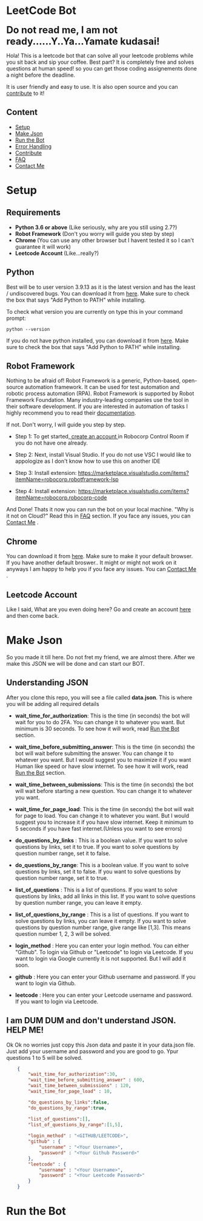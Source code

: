 # LeetCode Bot

<strong style="font-size:25px;">Do not read me, I am not ready......Y..Ya...Yamate kudasai!</strong>

Hola! This is a leetcode bot that can solve all your leetcode problems while you sit back and sip your coffee. Best part? It is completely free and solves questions at human speed! so you can get those coding assignements done a night before the deadline.

It is user friendly and easy to use. It is also open source and you can <a href = "#contribute">contribute</a> to it! 

## Content
 - <a href = "#setup">Setup</a>
 - <a href = "#json">Make Json</a>
 - <a href = "#run">Run the Bot</a>
 - <a href = "#error">Error Handling</a>
 - <a href = "#contribute">Contribute</a>
 - <a href = "#faq">FAQ</a>
 - <a href = "#contact">Contact Me</a>

# <a id="setup"></a>Setup

## Requirements
 - <strong>Python 3.6 or above</strong> (Like seriously, why are you still using 2.7?)
 - <strong>Robot Framework </strong>(Don't you worry will guide you step by step)
 - <strong>Chrome </strong>(You can use any other browser but I havent tested it so I can't guarantee it will work)
 - <strong>Leetcode Account </strong>(Like...really?)


## Python

Best will be to user version 3.9.13 as it is the latest version and has the least / undiscovered bugs. You can download it from <a href = "https://www.python.org/downloads/">here</a>. Make sure to check the box that says "Add Python to PATH" while installing.

To check what version you are currently on type this in your command prompt:

```
python --version
```

If you do not have python installed, you can download it from <a href = "https://www.python.org/downloads/">here</a>. Make sure to check the box that says "Add Python to PATH" while installing.

## Robot Framework

Nothing to be afraid of! Robot Framework is a generic, Python-based, open-source automation framework. It can be used for test automation and robotic process automation (RPA). Robot Framework is supported by Robot Framework Foundation. Many industry-leading companies use the tool in their software development. If you are interested in automation of tasks I highly recommend you to read their <a href = "https://robocorp.com/docs/quickstart-guide">documentation</a>.

If not. Don't worry, I will guide you step by step.

- Step 1: To get started,<a href = "https://id.robocorp.com/signup"> create an account </a> in Robocorp Control Room if you do not have one already. 

- Step 2: Next, install Visual Studio. If you do not use VSC I would like to appologize as I don't know how to use this on another IDE

- Step 3: Install extension: https://marketplace.visualstudio.com/items?itemName=robocorp.robotframework-lsp

- Step 4: Install extension: https://marketplace.visualstudio.com/items?itemName=robocorp.robocorp-code

And Done! Thats it now you can run the bot on your local machine. 
"Why is it not on Cloud?" Read this in <a href = "#faq">FAQ</a> section.
If you face any issues, you can <a href = "#contact">Contact Me</a> .

## Chrome

You can download it from <a href = "https://www.google.com/chrome/">here</a>. Make sure to make it your default browser. If you have another default broswer.. It might or might not work on it anyways I am happy to help you if you face any issues. You can <a href = "#contact">Contact Me</a> .

## Leetcode Account

Like I said, What are you even doing here? Go and create an account <a href = "https://leetcode.com/">here</a> and then come back.

# <a id="json"></a>Make Json

So you made it till here. Do not fret my friend, we are almost there. After we make this JSON we will be done and can start our BOT.

## Understanding JSON

After you clone this repo, you will see a file called <strong>data.json</strong>. This is where you will be adding all required details 

 - <strong>wait_time_for_authorization</strong>: This is the time (in seconds) the bot will wait for you to do 2FA. You can change it to whatever you want. But minimum is 30 seconds. To see how it will work, read <a href = "#run">Run the Bot</a> section.

 - <strong>wait_time_before_submitting_answer</strong>: This is the time (in seconds) the bot will wait before submitting the answer. You can change it to whatever you want. But I would suggest you to maximize it if you want Human like speed or have slow internet. To see how it will work, read <a href = "#run">Run the Bot</a> section.

 - <strong>wait_time_between_submissions</strong>: This is the time (in seconds) the bot will wait before starting a new question. You can change it to whatever you want.

 - <strong>wait_time_for_page_load</strong>: This is the time (in seconds) the bot will wait for page to load. You can change it to whatever you want. But I would suggest you to increase it if you have slow internet. Keep it minimum to 5 seconds if you have fast internet.(Unless you want to see errors)

 - <strong>do_questions_by_links</strong> : This is a boolean value. If you want to solve questions by links, set it to true. If you want to solve questions by question number range, set it to false.

 - <strong>do_questions_by_range</strong>: This is a boolean value. If you want to solve questions by links, set it to false. If you want to solve questions by question number range, set it to true.

 - <strong>list_of_questions</strong> : This is a list of questions. If you want to solve questions by links, add all links in this list. If you want to solve questions by question number range, you can leave it empty.

 - <strong>list_of_questions_by_range</strong> : This is a list of questions. If you want to solve questions by links, you can leave it empty. If you want to solve questions by question number range, give range like [1,3]. This means question number 1, 2, 3 will be solved.

 - <strong>login_method</strong> : Here you can enter your login method. You can either "Github". To login via Github or "Leetcode" to login via Leetcode. If you want to login via Google currently it is not supported. But I will add it soon.

 - <strong>github</strong> : Here you can enter your Github username and password. If you want to login via Github.

 - <strong>leetcode</strong> : Here you can enter your Leetcode username and password. If you want to login via Leetcode.

 ## I am DUM DUM and don't understand JSON. HELP ME!

 Ok Ok no worries just copy this Json data and paste it in your data.json file. Just add your username and password and you are good to go. Ypur questions 1 to 5 will be solved.

```json
    {
        "wait_time_for_authorization":30,
        "wait_time_before_submitting_answer" : 600,
        "wait_time_between_submissions" : 120,
        "wait_time_for_page_load" : 10,

        "do_questions_by_links":false,
        "do_questions_by_range":true,

        "list_of_questions":[],
        "list_of_questions_by_range":[1,5],
        
        "login_method" : "<GITHUB/LEETCODE>",
        "github" : {
            "username" : "<Your Username>",
            "password" : "<Your Github Password>"
        },
        "leetcode" : {
            "username" : "<Your Username>",
            "password" : "<Your Leetcode Password>"
        }    
    }
```

# <a id="run"></a>Run the Bot